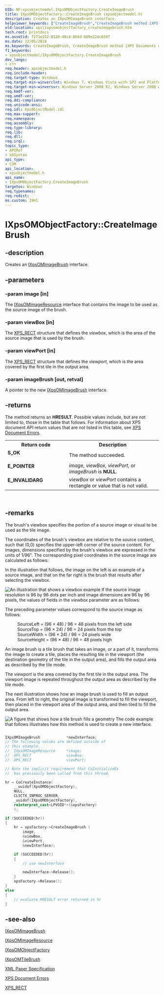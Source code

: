 ```yaml
---
UID: NF:xpsobjectmodel.IXpsOMObjectFactory.CreateImageBrush
title: IXpsOMObjectFactory::CreateImageBrush (xpsobjectmodel.h)
description: Creates an IXpsOMImageBrush interface.
helpviewer_keywords: ["CreateImageBrush","CreateImageBrush method [XPS Documents and Packaging]","CreateImageBrush method [XPS Documents and Packaging]","IXpsOMObjectFactory interface","IXpsOMObjectFactory interface [XPS Documents and Packaging]","CreateImageBrush method","IXpsOMObjectFactory.CreateImageBrush","IXpsOMObjectFactory::CreateImageBrush","xps.ixpsomobjectfactory_createimagebrush","xpsobjectmodel/IXpsOMObjectFactory::CreateImageBrush"]
old-location: xps\ixpsomobjectfactory_createimagebrush.htm
tech.root: printdocs
ms.assetid: f271e152-8120-49c4-804d-069e224c6597
ms.date: 12/05/2018
ms.keywords: CreateImageBrush, CreateImageBrush method [XPS Documents and Packaging], CreateImageBrush method [XPS Documents and Packaging],IXpsOMObjectFactory interface, IXpsOMObjectFactory interface [XPS Documents and Packaging],CreateImageBrush method, IXpsOMObjectFactory.CreateImageBrush, IXpsOMObjectFactory::CreateImageBrush, xps.ixpsomobjectfactory_createimagebrush, xpsobjectmodel/IXpsOMObjectFactory::CreateImageBrush
f1_keywords:
- xpsobjectmodel/IXpsOMObjectFactory.CreateImageBrush
dev_langs:
- c++
req.header: xpsobjectmodel.h
req.include-header: 
req.target-type: Windows
req.target-min-winverclnt: Windows 7, Windows Vista with SP2 and Platform Update for Windows Vista [desktop apps \| UWP apps]
req.target-min-winversvr: Windows Server 2008 R2, Windows Server 2008 with SP2 and Platform Update for Windows Server 2008 [desktop apps \| UWP apps]
req.kmdf-ver: 
req.umdf-ver: 
req.ddi-compliance: 
req.unicode-ansi: 
req.idl: XpsObjectModel.idl
req.max-support: 
req.namespace: 
req.assembly: 
req.type-library: 
req.lib: 
req.dll: 
req.irql: 
topic_type:
- APIRef
- kbSyntax
api_type:
- COM
api_location:
- xpsobjectmodel.h
api_name:
- IXpsOMObjectFactory.CreateImageBrush
targetos: Windows
req.typenames: 
req.redist: 
ms.custom: 19H1
---
```


# IXpsOMObjectFactory::CreateImageBrush


## -description


Creates an <a href="https://docs.microsoft.com/windows/desktop/api/xpsobjectmodel/nn-xpsobjectmodel-ixpsomimagebrush">IXpsOMImageBrush</a> interface.


## -parameters




### -param image [in]

The  <a href="https://docs.microsoft.com/windows/desktop/api/xpsobjectmodel/nn-xpsobjectmodel-ixpsomimageresource">IXpsOMImageResource</a> interface that contains the image to be used as the source image of the brush.




### -param viewBox [in]

The <a href="/windows/win32/api/xpsobjectmodel/ns-xpsobjectmodel-xps_rect">XPS_RECT</a> structure that defines the <i>viewbox</i>, which is the area  of the source image that is used by the brush.


### -param viewPort [in]

The <a href="/windows/win32/api/xpsobjectmodel/ns-xpsobjectmodel-xps_rect">XPS_RECT</a> structure that defines the <i>viewport</i>, which is the area covered by the first    tile in the output area.


### -param imageBrush [out, retval]

A pointer to the new  <a href="https://docs.microsoft.com/windows/desktop/api/xpsobjectmodel/nn-xpsobjectmodel-ixpsomimagebrush">IXpsOMImageBrush</a>  interface.


## -returns



The method returns an <b>HRESULT</b>. Possible values include, but are not limited to, those in the table that follows. For information about  XPS document API return values that are not listed in this table, see <a href="https://docs.microsoft.com/previous-versions/windows/desktop/dd372955(v=vs.85)">XPS Document Errors</a>.

<table>
<tr>
<th>Return code</th>
<th>Description</th>
</tr>
<tr>
<td width="40%">
<dl>
<dt><b>S_OK</b></dt>
</dl>
</td>
<td width="60%">
The method succeeded.

</td>
</tr>
<tr>
<td width="40%">
<dl>
<dt><b>E_POINTER</b></dt>
</dl>
</td>
<td width="60%">
<i>image</i>, <i>viewBox</i>, <i>viewPort</i>, or <i>imageBrush</i> is <b>NULL</b>.

</td>
</tr>
<tr>
<td width="40%">
<dl>
<dt><b>E_INVALIDARG
</b></dt>
</dl>
</td>
<td width="60%">
<i>viewBox</i> or <i>viewPort</i> contains a rectangle or value that is not valid.

</td>
</tr>
</table>
 




## -remarks



The brush's viewbox specifies the portion of a source image or visual to be used as the tile image.

The coordinates of the brush's viewbox are relative to the source content, such that  (0,0) specifies the upper-left corner of the source content. For images, dimensions specified by the brush's viewbox are expressed in the units of 1/96". The corresponding pixel coordinates in the source image are calculated as follows: 

In the illustration that follows, the image on the left is an example of a source image, and  that on the far right is the brush that results after selecting the viewbox. 

<img alt="An illustration that shows a viewbox example" src="./images/CreateBrush.png"/>
If the source image resolution is 96 by 96 dots per inch and image dimensions are 96 by 96 pixels, the values of fields in the <i>viewbox</i> parameter are as follows:

The preceding parameter values correspond to the  source image as follows:<dl>
<dd>SourceLeft = (96 × 48) / 96  = 48 pixels from the left side</dd>
<dd>SourceTop = (96 × 24) / 96 = 24 pixels from the top</dd>
<dd>SourceWidth = (96 × 24) / 96 = 24 pixels wide</dd>
<dd>SourceHeight = (96 × 48) / 96 = 48 pixels high</dd>
</dl>


An image brush is a tile brush that takes an image, or a part of it,  transforms the image to create a tile, places the resulting tile in the viewport  (the destination geometry of the tile in  the output area), and fills the output area  as described by the tile mode.

The <i>viewport</i> is the area covered by the first tile in the output area. The viewport image is repeated throughout the output area as described by the tile mode.

The next  illustration shows how an image brush is used to fill an output area.  From left to right, the original image is transformed to fill the viewport, then placed in the viewport area of the output area, and then tiled to fill the output area.

<img alt="A figure that shows how a tile brush fills a geometry" src="./images/tile_cherry.png"/>
The code example that follows illustrates how this method is used to create a new  interface.


```cpp

IXpsOMImageBrush            *newInterface;
// The following values are defined outside of 
// this example.
//  IXpsOMImageResource     *image;
//  XPS_RECT                viewBox;
//  XPS_RECT                viewPort;

// Note the implicit requirement that CoInitializeEx 
//  has previously been called from this thread.

hr = CoCreateInstance(
    __uuidof(XpsOMObjectFactory),
    NULL,
    CLSCTX_INPROC_SERVER,
    _uuidof(IXpsOMObjectFactory),
    reinterpret_cast<LPVOID*>(&xpsFactory)
    );

if (SUCCEEDED(hr))
{
    hr = xpsFactory->CreateImageBrush (
        image,
        &viewBox,
        &viewPort,
        &newInterface);

    if (SUCCEEDED(hr))
    {
        // use newInterface

        newInterface->Release();
    }
    xpsFactory->Release();
}
else
{
    // evaluate HRESULT error returned in hr
}

```





## -see-also




<a href="https://docs.microsoft.com/windows/desktop/api/xpsobjectmodel/nn-xpsobjectmodel-ixpsomimagebrush">IXpsOMImageBrush</a>



<a href="https://docs.microsoft.com/windows/desktop/api/xpsobjectmodel/nn-xpsobjectmodel-ixpsomimageresource">IXpsOMImageResource</a>



<a href="https://docs.microsoft.com/windows/desktop/api/xpsobjectmodel/nn-xpsobjectmodel-ixpsomobjectfactory">IXpsOMObjectFactory</a>



<a href="https://docs.microsoft.com/windows/desktop/api/xpsobjectmodel/nn-xpsobjectmodel-ixpsomtilebrush">IXpsOMTileBrush</a>



<a href="https://www.microsoft.com/download/details.aspx?id=11816">XML Paper Specification</a>



<a href="https://docs.microsoft.com/previous-versions/windows/desktop/dd372955(v=vs.85)">XPS Document Errors</a>



<a href="/windows/win32/api/xpsobjectmodel/ns-xpsobjectmodel-xps_rect">XPS_RECT</a>
 

 

